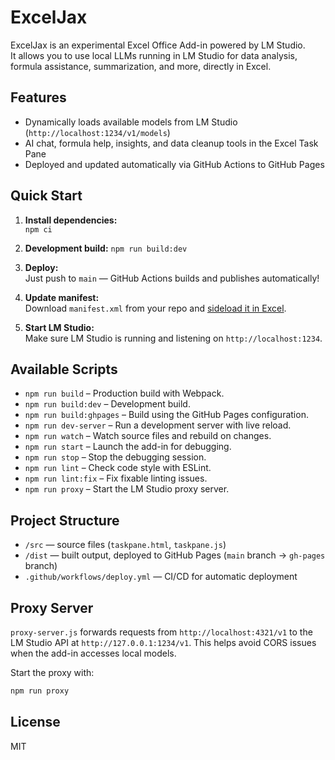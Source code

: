 # ExcelJax

ExcelJax is an experimental Excel Office Add-in powered by LM Studio.  
It allows you to use local LLMs running in LM Studio for data analysis, formula assistance, summarization, and more, directly in Excel.

## Features

- Dynamically loads available models from LM Studio (`http://localhost:1234/v1/models`)
- AI chat, formula help, insights, and data cleanup tools in the Excel Task Pane
- Deployed and updated automatically via GitHub Actions to GitHub Pages

## Quick Start

1. **Install dependencies:**  
   `npm ci`

2. **Development build:**
   `npm run build:dev`

3. **Deploy:**  
   Just push to `main` — GitHub Actions builds and publishes automatically!

4. **Update manifest:**  
   Download `manifest.xml` from your repo and [sideload it in Excel](https://learn.microsoft.com/office/dev/add-ins/testing/sideload-office-add-ins-for-testing).

5. **Start LM Studio:**  
   Make sure LM Studio is running and listening on `http://localhost:1234`.

## Available Scripts

- `npm run build` – Production build with Webpack.
- `npm run build:dev` – Development build.
- `npm run build:ghpages` – Build using the GitHub Pages configuration.
- `npm run dev-server` – Run a development server with live reload.
- `npm run watch` – Watch source files and rebuild on changes.
- `npm run start` – Launch the add-in for debugging.
- `npm run stop` – Stop the debugging session.
- `npm run lint` – Check code style with ESLint.
- `npm run lint:fix` – Fix fixable linting issues.
- `npm run proxy` – Start the LM Studio proxy server.

## Project Structure

- `/src` — source files (`taskpane.html`, `taskpane.js`)
- `/dist` — built output, deployed to GitHub Pages (`main` branch → `gh-pages` branch)
- `.github/workflows/deploy.yml` — CI/CD for automatic deployment

## Proxy Server

`proxy-server.js` forwards requests from `http://localhost:4321/v1` to the LM Studio API at `http://127.0.0.1:1234/v1`. This helps avoid CORS issues when the add-in accesses local models.

Start the proxy with:

```bash
npm run proxy
```

## License

MIT
